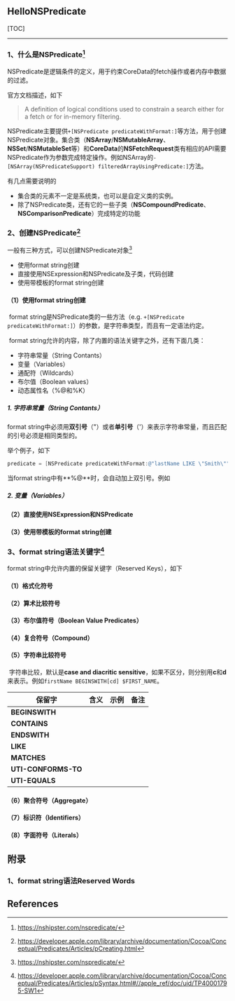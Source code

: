 ## HelloNSPredicate

[TOC]

---

### 1、什么是NSPredicate[^1]

NSPredicate是逻辑条件的定义，用于约束CoreData的fetch操作或者内存中数据的过滤。

官方文档描述，如下

> A definition of logical conditions used to constrain a search either for a fetch or for in-memory filtering.



NSPredicate主要提供`+[NSPredicate predicateWithFormat:]`等方法，用于创建NSPredicate对象。集合类（**NSArray**/**NSMutableArray**、**NSSet**/**NSMutableSet**等）和**CoreData**的**NSFetchRequest**类有相应的API需要NSPredicate作为参数完成特定操作。例如NSArray的`-[NSArray(NSPredicateSupport) filteredArrayUsingPredicate:]`方法。



有几点需要说明的

* 集合类的元素不一定是系统类，也可以是自定义类的实例。
* 除了NSPredicate类，还有它的一些子类（**NSCompoundPredicate**、**NSComparisonPredicate**）完成特定的功能



### 2、创建NSPredicate[^2]

一般有三种方式，可以创建NSPredicate对象[^1]

* 使用format string创建
* 直接使用NSExpression和NSPredicate及子类，代码创建
* 使用带模板的format string创建



#### （1）使用format string创建

​        format string是NSPredicate类的一些方法（e.g.  `+[NSPredicate predicateWithFormat:]`）的参数，是字符串类型，而且有一定语法约定。

​        format string允许的内容，除了内置的语法关键字之外，还有下面几类：

* 字符串常量（String Contants）
* 变量（Variables）
* 通配符（Wildcards）
* 布尔值（Boolean values）
* 动态属性名（%@和%K）



##### 1. 字符串常量（String Contants）

format string中必须用**双引号**（"）或者**单引号**（'）来表示字符串常量，而且匹配的引号必须是相同类型的。

举个例子，如下

```objective-c
predicate = [NSPredicate predicateWithFormat:@"lastName LIKE \"Smith\""];
```

当format string中有**%@**时，会自动加上双引号。例如





##### 2. 变量（Variables）





#### （2）直接使用NSExpression和NSPredicate





#### （3）使用带模板的format string创建





### 3、format string语法关键字[^3]

format string中允许内置的保留关键字（Reserved Keys），如下



#### （1）格式化符号



#### （2）算术比较符号



#### （3）布尔值符号（Boolean Value Predicates）



#### （4）复合符号（Compound）



#### （5）字符串比较符号

​           字符串比较，默认是**case and diacritic sensitive**，如果不区分，则分别用**c**和**d**来表示。例如`firstName BEGINSWITH[cd] $FIRST_NAME`。



| 保留字              | 含义 | 示例 | 备注 |
| ------------------- | ---- | ---- | ---- |
| **BEGINSWITH**      |      |      |      |
| **CONTAINS**        |      |      |      |
| **ENDSWITH**        |      |      |      |
| **LIKE**            |      |      |      |
| **MATCHES**         |      |      |      |
| **UTI-CONFORMS-TO** |      |      |      |
| **UTI-EQUALS**      |      |      |      |







#### （6）聚合符号（Aggregate）



#### （7）标识符（Identifiers）



#### （8）字面符号（Literals）



## 附录



### 1、format string语法Reserved Words





## References

[^1]: https://nshipster.com/nspredicate/ 

[^2]: https://developer.apple.com/library/archive/documentation/Cocoa/Conceptual/Predicates/Articles/pCreating.html 

[^3]: https://developer.apple.com/library/archive/documentation/Cocoa/Conceptual/Predicates/Articles/pSyntax.html#//apple_ref/doc/uid/TP40001795-SW1 



